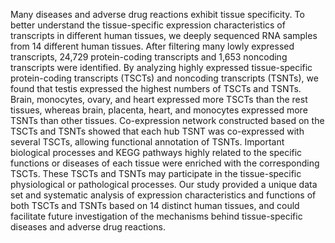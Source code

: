 

Many diseases and adverse drug reactions exhibit tissue specificity. To better understand the tissue-specific expression characteristics of transcripts in different human tissues, we deeply sequenced RNA samples from 14 different human tissues. After filtering many lowly expressed transcripts, 24,729 protein-coding transcripts and 1,653 noncoding transcripts were identified. By analyzing highly expressed tissue-specific protein-coding transcripts (TSCTs) and noncoding transcripts (TSNTs), we found that testis expressed the highest numbers of TSCTs and TSNTs. Brain, monocytes, ovary, and heart expressed more TSCTs than the rest tissues, whereas brain, placenta, heart, and monocytes expressed more TSNTs than other tissues. Co-expression network constructed based on the TSCTs and TSNTs showed that each hub TSNT was co-expressed with several TSCTs, allowing functional annotation of TSNTs. Important biological processes and KEGG pathways highly related to the specific functions or diseases of each tissue were enriched with the corresponding TSCTs. These TSCTs and TSNTs may participate in the tissue-specific physiological or pathological processes. Our study provided a unique data set and systematic analysis of expression characteristics and functions of both TSCTs and TSNTs based on 14 distinct human tissues, and could facilitate future investigation of the mechanisms behind tissue-specific diseases and adverse drug reactions.
